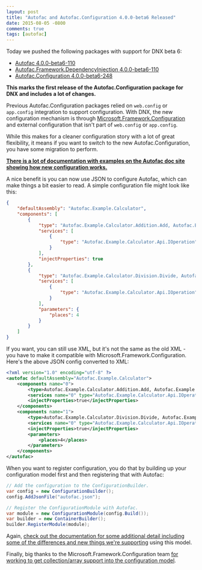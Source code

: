 ```yaml
---
layout: post
title: "Autofac and Autofac.Configuration 4.0.0-beta6 Released"
date: 2015-08-05 -0800
comments: true
tags: [autofac]
---
```


Today we pushed the following packages with support for DNX beta 6:

- [Autofac 4.0.0-beta6-110](https://www.nuget.org/packages/Autofac/4.0.0-beta6-110)
- [Autofac.Framework.DependencyInjection 4.0.0-beta6-110](https://www.nuget.org/packages/Autofac.Framework.DependencyInjection/4.0.0-beta6-110)
- [Autofac.Configuration 4.0.0-beta6-248](https://www.nuget.org/packages/Autofac.Configuration/4.0.0-beta6-248)

**This marks the first release of the Autofac.Configuration package for DNX and includes a lot of changes.**

Previous Autofac.Configuration packages relied on `web.config` or `app.config` integration to support configuration. With DNX, the new configuration mechanism is through [Microsoft.Framework.Configuration](https://www.nuget.org/packages/Microsoft.Framework.Configuration) and external configuration that isn't part of `web.config` or `app.config`.

While this makes for a cleaner configuration story with a lot of great flexibility, it means if you want to switch to the new Autofac.Configuration, you have some migration to perform.

[**There is a lot of documentation with examples on the Autofac doc site showing how new configuration works.**](http://autofac.readthedocs.io/en/latest/configuration/xml.html)

A nice benefit is you can now use JSON to configure Autofac, which can make things a bit easier to read. A simple configuration file might look like this:

``` json
{
    "defaultAssembly": "Autofac.Example.Calculator",
    "components": [
        {
            "type": "Autofac.Example.Calculator.Addition.Add, Autofac.Example.Calculator.Addition",
            "services": [
                {
                    "type": "Autofac.Example.Calculator.Api.IOperation"
                }
            ],
            "injectProperties": true
        },
        {
            "type": "Autofac.Example.Calculator.Division.Divide, Autofac.Example.Calculator.Division",
            "services": [
                {
                    "type": "Autofac.Example.Calculator.Api.IOperation"
                }
            ],
            "parameters": {
                "places": 4
            }
        }
    ]
}
```

If you want, you can still use XML, but it's not the same as the old XML - you have to make it compatible with Microsoft.Framework.Configuration. Here's the above JSON config converted to XML:

``` xml
<?xml version="1.0" encoding="utf-8" ?>
<autofac defaultAssembly="Autofac.Example.Calculator">
    <components name="0">
        <type>Autofac.Example.Calculator.Addition.Add, Autofac.Example.Calculator.Addition</type>
        <services name="0" type="Autofac.Example.Calculator.Api.IOperation" />
        <injectProperties>true</injectProperties>
    </components>
    <components name="1">
        <type>Autofac.Example.Calculator.Division.Divide, Autofac.Example.Calculator.Division</type>
        <services name="0" type="Autofac.Example.Calculator.Api.IOperation" />
        <injectProperties>true</injectProperties>
        <parameters>
            <places>4</places>
        </parameters>
    </components>
</autofac>
```

When you want to register configuration, you do that by building up your configuration model first and then registering that with Autofac:

``` c#
// Add the configuration to the ConfigurationBuilder.
var config = new ConfigurationBuilder();
config.AddJsonFile("autofac.json");

// Register the ConfigurationModule with Autofac.
var module = new ConfigurationModule(config.Build());
var builder = new ContainerBuilder();
builder.RegisterModule(module);
```

Again, [check out the documentation for some additional detail including some of the differences and new things we're supporting](http://autofac.readthedocs.io/en/latest/configuration/xml.html) using this model.

Finally, big thanks to the Microsoft.Framework.Configuration team [for working to get collection/array support into the configuration model](https://github.com/aspnet/Configuration/issues/115).
